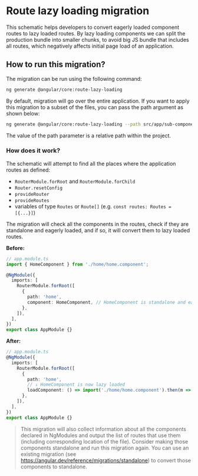 # Route lazy loading migration
This schematic helps developers to convert eagerly loaded component routes to lazy loaded routes.
By lazy loading components we can split the production bundle into smaller chunks,
to avoid big JS bundle that includes all routes, which negatively affects initial page load of an application.

## How to run this migration?
The migration can be run using the following command:

```bash
ng generate @angular/core:route-lazy-loading
```

By default, migration will go over the entire application. If you want to apply this migration to a subset of the files, you can pass the path argument as shown below:

```bash
ng generate @angular/core:route-lazy-loading --path src/app/sub-component
```

The value of the path parameter is a relative path within the project.

### How does it work?
The schematic will attempt to find all the places where the application routes as defined:
- `RouterModule.forRoot` and `RouterModule.forChild`
- `Router.resetConfig`
- `provideRouter`
- `provideRoutes`
- variables of type `Routes` or `Route[]` (e.g. `const routes: Routes = [{...}]`)

The migration will check all the components in the routes, check if they are standalone and eagerly loaded, and if so, it will convert them to lazy loaded routes.

**Before:**
```typescript
// app.module.ts
import { HomeComponent } from './home/home.component';

@NgModule({
  imports: [
    RouterModule.forRoot([
      {
        path: 'home',
        component: HomeComponent, // HomeComponent is standalone and eagerly loaded
      },
    ]),
  ],
})
export class AppModule {}
```
**After:**
```typescript
// app.module.ts
@NgModule({
  imports: [
    RouterModule.forRoot([
      {
        path: 'home',
        // ↓ HomeComponent is now lazy loaded
        loadComponent: () => import('./home/home.component').then(m => m.HomeComponent),
      },
    ]),
  ],
})
export class AppModule {}
```

> This migration will also collect information about all the components declared in NgModules
and output the list of routes that use them (including corresponding location of the file).
Consider making those components standalone and run this migration again.
You can use an existing migration (see https://angular.dev/reference/migrations/standalone)
to convert those components to standalone.